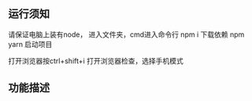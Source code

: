 ## 运行须知
请保证电脑上装有node，
进入文件夹，cmd进入命令行
npm i 下载依赖
npm yarn 启动项目

打开浏览器按ctrl+shift+i 打开浏览器检查，选择手机模式



## 功能描述
